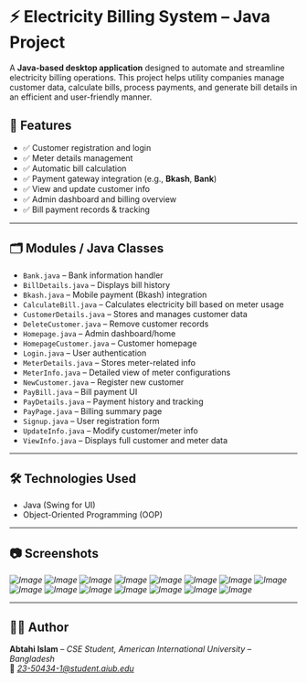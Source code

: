 # ⚡ Electricity Billing System – Java Project

A **Java-based desktop application** designed to automate and streamline electricity billing operations. This project helps utility companies manage customer data, calculate bills, process payments, and generate bill details in an efficient and user-friendly manner.

## 📌 **Features**
- ✅ Customer registration and login  
- ✅ Meter details management  
- ✅ Automatic bill calculation  
- ✅ Payment gateway integration (e.g., **Bkash**, **Bank**)  
- ✅ View and update customer info  
- ✅ Admin dashboard and billing overview  
- ✅ Bill payment records & tracking  

---

## 🗂 **Modules / Java Classes**
- `Bank.java` – Bank information handler  
- `BillDetails.java` – Displays bill history  
- `Bkash.java` – Mobile payment (Bkash) integration  
- `CalculateBill.java` – Calculates electricity bill based on meter usage  
- `CustomerDetails.java` – Stores and manages customer data  
- `DeleteCustomer.java` – Remove customer records  
- `Homepage.java` – Admin dashboard/home  
- `HomepageCustomer.java` – Customer homepage  
- `Login.java` – User authentication  
- `MeterDetails.java` – Stores meter-related info  
- `MeterInfo.java` – Detailed view of meter configurations  
- `NewCustomer.java` – Register new customer  
- `PayBill.java` – Bill payment UI  
- `PayDetails.java` – Payment history and tracking  
- `PayPage.java` – Billing summary page  
- `Signup.java` – User registration form  
- `UpdateInfo.java` – Modify customer/meter info  
- `ViewInfo.java` – Displays full customer and meter data  

---

## 🛠 **Technologies Used**
- Java (Swing for UI)
- Object-Oriented Programming (OOP)

---

## 📷 **Screenshots**
*![Image](https://github.com/user-attachments/assets/ff9eab0b-6614-49fa-b9b7-72b1696641fa)
![Image](https://github.com/user-attachments/assets/0099476c-4426-42bf-849a-8bb8ecf6a83c)
![Image](https://github.com/user-attachments/assets/0c667b29-21b4-4d2f-8f63-bcc663ac974d)
![Image](https://github.com/user-attachments/assets/c2a15509-bad7-46be-80d6-1372d63363fb)
![Image](https://github.com/user-attachments/assets/8a7acd84-b3e4-468d-8468-d8cefb0b0dbe)
![Image](https://github.com/user-attachments/assets/27980cc4-942e-4dfe-9d8d-a8c51d2f322c)
![Image](https://github.com/user-attachments/assets/bdbd72ac-3bf7-4b30-80f6-6ecc115f5125)
![Image](https://github.com/user-attachments/assets/4ee56b12-ba13-4d5b-b22d-dec687a4f205)
![Image](https://github.com/user-attachments/assets/96bd5443-25d5-4a98-b799-640da7fd9b67)
![Image](https://github.com/user-attachments/assets/940a07fa-5d2b-427e-8500-59bba31ee832)
![Image](https://github.com/user-attachments/assets/841906e6-5f2b-4dda-bb5f-d31b06371ca8)
![Image](https://github.com/user-attachments/assets/830eabd6-79db-488f-8149-57012771c19a)
![Image](https://github.com/user-attachments/assets/81e69764-5ce8-4016-9916-34766a6fdfba)
![Image](https://github.com/user-attachments/assets/b1076a86-06ad-427d-91d4-030d5c108cec)
![Image](https://github.com/user-attachments/assets/8f06e8ef-4c16-4a8c-bfcb-de7562c7e6bf)*

---

## 👨‍💻 Author
**Abtahi Islam** – *CSE Student, American International University – Bangladesh*  
📧 *23-50434-1@student.aiub.edu*
